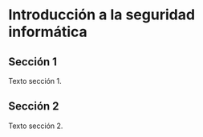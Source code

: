 # Introducción a la seguridad informática

## Sección 1

Texto sección 1.

## Sección 2

Texto sección 2.
